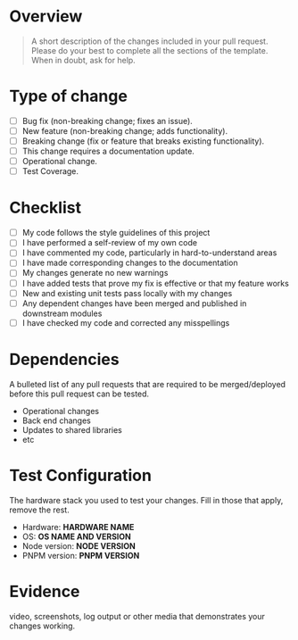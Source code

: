 # Overview

> A short description of the changes included in your pull request.
> Please do your best to complete all the sections of the template.
> When in doubt, ask for help.

# Type of change

- [ ] Bug fix (non-breaking change; fixes an issue).
- [ ] New feature (non-breaking change; adds functionality).
- [ ] Breaking change (fix or feature that breaks existing functionality).
- [ ] This change requires a documentation update.
- [ ] Operational change.
- [ ] Test Coverage.

# Checklist

- [ ] My code follows the style guidelines of this project
- [ ] I have performed a self-review of my own code
- [ ] I have commented my code, particularly in hard-to-understand areas
- [ ] I have made corresponding changes to the documentation
- [ ] My changes generate no new warnings
- [ ] I have added tests that prove my fix is effective or that my feature works
- [ ] New and existing unit tests pass locally with my changes
- [ ] Any dependent changes have been merged and published in downstream modules
- [ ] I have checked my code and corrected any misspellings

# Dependencies

A bulleted list of any pull requests that are required to be merged/deployed
before this pull request can be tested.

- Operational changes
- Back end changes
- Updates to shared libraries
- etc

# Test Configuration

The hardware stack you used to test your changes.
Fill in those that apply, remove the rest.

- Hardware: **HARDWARE NAME**
- OS: **OS NAME AND VERSION**
- Node version: **NODE VERSION**
- PNPM version: **PNPM VERSION**

# Evidence

video, screenshots, log output or other media that demonstrates your changes working.
